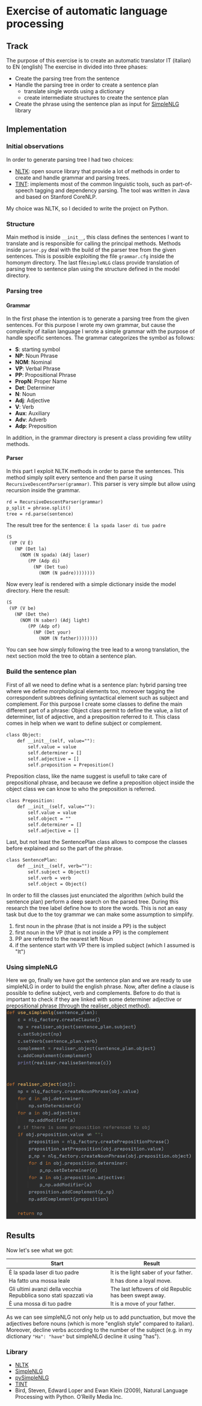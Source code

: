 # Exercise of automatic language processing

## Track
The purpose of this exercise is to create an automatic translator IT (italian) to EN (english)
The exercise in divided into three phases:
- Create the parsing tree from the sentence
- Handle the parsing tree in order to create a sentence plan
    - translate single words using a dictionary
    - create intermediate structures to create the sentence plan 
- Create the phrase using the sentence plan as input for [SimpleNLG] library

## Implementation

### Initial observations
In order to generate parsing tree I had two choices:
- [NLTK]: open source library that provide a lot of methods in order to create and handle
 grammar and parsing trees.
- [TINT]: implements most of the common linguistic tools, such as part-of-speech tagging and dependency parsing. 
The tool was written in Java and based on Stanford CoreNLP.

My choice was NLTK, so I decided to write the project on Python.

### Structure
Main method is inside ```__init__```, this class defines the sentences I want to translate and 
is responsible for calling the principal methods.
Methods inside ```parser.py``` deal with the build of the parser tree from the given sentences. This is possible
exploiting the file ```grammar.cfg``` inside the homonym directory.
The last file```simpleNLG``` class provide translation of parsing tree to sentence plan using the structure defined
in the model directory.

### Parsing tree

#### Grammar
In the first phase the intention is to generate a parsing tree from the given sentences.
For this purpose I wrote my own grammar, but cause the complexity of italian language I wrote a simple
 grammar with the purpose of handle specific sentences.
 The grammar categorizes the symbol as follows:
- **S**: starting symbol
- **NP**: Noun Phrase
- **NOM**: Nominal
- **VP**: Verbal Phrase
- **PP**: Propositional Phrase
- **PropN**: Proper Name
- **Det**: Determiner
- **N**: Noun
- **Adj**: Adjective
- **V**: Verb
- **Aux**: Auxiliary
- **Adv**: Adverb
- **Adp**: Preposition

In addition, in the grammar directory is present a class providing few utility methods.

#### Parser
In this part I exploit NLTK methods in order to parse the sentences.
This method simply split every sentence and then parse it using ```RecursiveDescentParser(grammar)```.
This parser is very simple but allow using recursion inside the grammar.
```
rd = RecursiveDescentParser(grammar)
p_split = phrase.split()
tree = rd.parse(sentence)
```

The result tree for the sentence: ```È la spada laser di tuo padre```
```
(S
 (VP (V È)
   (NP (Det la)
     (NOM (N spada) (Adj laser)
        (PP (Adp di) 
          (NP (Det tuo) 
            (NOM (N padre)))))))) 
```

Now every leaf is rendered with a simple dictionary inside the model directory.
Here the result:
```
(S
 (VP (V be)
   (NP (Det the)
     (NOM (N saber) (Adj light)
        (PP (Adp of) 
          (NP (Det your) 
            (NOM (N father)))))))) 
```
You can see how simply following the tree lead to a wrong translation, 
the next section mold the tree to obtain a sentence plan. 

### Build the sentence plan
First of all we need to define what is a sentence plan: hybrid parsing tree where
 we define morphological elements too, moreover tagging the correspondent subtrees defining syntactical element
such as subject and complement.
For this purpose I create some classes to define the main different part of a phrase:
Object class permit to define the value, a list of determiner, list of adjective, and a preposition referred to it.
This class comes in help when we want to define subject or complement.
```
class Object:
    def __init__(self, value=""):
        self.value = value
        self.determiner = []
        self.adjective = []
        self.preposition = Preposition()
```
Preposition class, like the name suggest is usefull to take care of prepositional phrase, and because 
we define a preposition object inside the object class we can know to who the preposition is referred.
```
class Preposition:
    def __init__(self, value=""):
        self.value = value
        self.object = ""
        self.determiner = []
        self.adjective = []
```
Last, but not least the SentencePlan class allows to compose the classes before explained and so the part of the phrase.
```
class SentencePlan:
    def __init__(self, verb=""):
        self.subject = Object()
        self.verb = verb
        self.object = Object()
```
In order to fill the classes just enunciated the algorithm (which build the sentence plan) perform a deep search 
on the parsed tree. During this research the tree label define how to store the words.
This is not an easy task but due to the toy grammar we can make some assumption to simplify.
1. first noun in the phrase (that is not inside a PP) is the subject
2. first noun in the VP (that is not inside a PP) is the complement
3. PP are referred to the nearest left Noun
4. if the sentence start with VP there is implied subject (which I assumed is "It")

### Using simpleNLG
Here we go, finally we have got the sentence plan and we are ready to use simpleNLG in order to build the english phrase.
Now, after define a clause is possible to define subject, verb and complements.
Before to do that is important to check if they are linked with some determiner adjective or
prepositional phrase (through the realiser_object method).
![simpleNLG_code](assets/simpleNLG.png)

## Results
Now let's see what we got:

| Start | Result |
| ------------- | ------------- |
| È la spada laser di tuo padre  | It is the light saber of your father.  |
| Ha fatto una mossa leale  | It has done a loyal move.  |
| Gli ultimi avanzi della vecchia Repubblica sono stati spazzati via  | The last leftovers of old Republic has been swept away.  |
| È una mossa di tuo padre  | It is a move of your father.  |

As we can see simpleNLG not only help us to add punctuation, but move the adjectives before
nouns (which is more "english style" compared to italian). Moreover, decline verbs according to
the number of the subject (e.g. in my dictionary ```"Ha": "have"``` but simpleNLG decline it using "has").

### Library
- [NLTK]
- [SimpleNLG]
- [pySimpleNLG]
- [TINT]
- Bird, Steven, Edward Loper and Ewan Klein (2009), Natural Language Processing with Python. O’Reilly Media Inc.

[NLTK]: <https://www.nltk.org/>
[SimpleNLG]: <https://github.com/simplenlg/simplenlg/wiki>
[pySimpleNLG]: <https://github.com/bjascob/pySimpleNLG>
[TINT]: <http://tint.fbk.eu/>